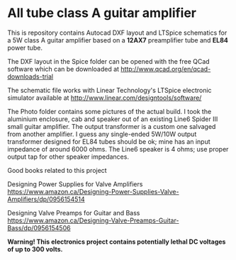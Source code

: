 All tube class A guitar amplifier
=========================

This is repository contains Autocad DXF layout and LTSpice schematics for a 5W class A guitar amplifier based on a **12AX7** preamplifier tube and **EL84** power tube.

The DXF layout in the Spice folder can be opened with the free QCad software which can be downloaded at http://www.qcad.org/en/qcad-downloads-trial

The schematic file works with Linear Technology's LTSpice electronic simulator available at http://www.linear.com/designtools/software/

The Photo folder contains some pictures of the actual build. I took the aluminium enclosure, cab and speaker out of an existing Line6 Spider III small guitar amplifier. The output transformer is a custom one salvaged from another amplifier. I guess any single-ended 5W/10W output transformer designed for EL84 tubes should be ok; mine has an input impedance of around 6000 ohms. The Line6 speaker is 4 ohms; use proper output tap for other speaker impedances. 

Good books related to this project

Designing Power Supplies for Valve Amplifiers
https://www.amazon.ca/Designing-Power-Supplies-Valve-Amplifiers/dp/0956154514

Designing Valve Preamps for Guitar and Bass
https://www.amazon.ca/Designing-Valve-Preamps-Guitar-Bass/dp/0956154506

**Warning! This electronics project contains potentially lethal DC voltages of up to 300 volts.**
